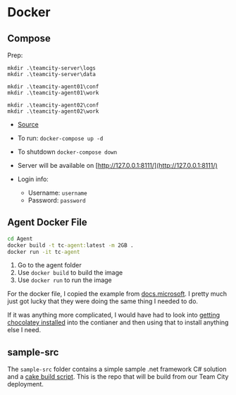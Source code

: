 # Docker

## Compose

Prep:

```batch
mkdir .\teamcity-server\logs
mkdir .\teamcity-server\data

mkdir .\teamcity-agent01\conf
mkdir .\teamcity-agent01\work

mkdir .\teamcity-agent02\conf
mkdir .\teamcity-agent02\work
```

* [Source](https://github.com/JetBrains/teamcity-docker-samples)
* To run: `docker-compose up -d`
* To shutdown `docker-compose down`

* Server will be available on [http://127.0.0.1:8111/](http://127.0.0.1:8111/)
* Login info:
  * Username:  `username`
  * Password: `password`

## Agent Docker File

```cmd
cd Agent
docker build -t tc-agent:latest -m 2GB .
docker run -it tc-agent
```

1. Go to the agent folder
2. Use `docker build` to build the image
3. Use `docker run` to run the image

For the docker file, I copied the example from [docs.microsoft](https://docs.microsoft.com/en-us/visualstudio/install/build-tools-container).  I pretty much just got lucky that they were doing the same thing I needed to do.

If it was anything more complicated, I would have had to look into [getting chocolatey installed](https://github.com/StefanScherer/dockerfiles-windows/blob/master/chocolatey/Dockerfile) into the contianer and then using that to install anything else I need.

## sample-src

The `sample-src` folder contains a simple sample .net framework C# solution and a [cake build script](https://cakebuild.net/).  This is the repo that will be build from our Team City deployment.
